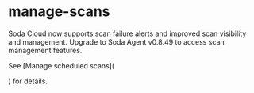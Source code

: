 # manage-scans

Soda Cloud now supports scan failure alerts and improved scan visibility and management. Upgrade to Soda Agent v0.8.49 to access scan management features.

See \[Manage scheduled scans]\(

) for details.
